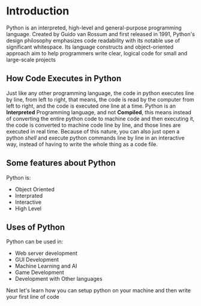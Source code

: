 # Introduction
Python is an interpreted, high-level and general-purpose programming language. Created by Guido van Rossum and first released in 1991, Python's design philosophy emphasizes code readability with its notable use of significant whitespace. Its language constructs and object-oriented approach aim to help programmers write clear, logical code for small and large-scale projects

## How Code Executes in Python
Just like any other programming language, the code in python executes line by line, from left to right, that means, the code is read by the computer from left to right, and the code is executed one line at a time. Python is an **Interpreted** Programming language, and not **Compiled**, this means instead of converting the entire python code to machine code and then executing it, the code is converted to machine code line by line, and those lines are executed in real time. Because of this nature, you can also just open a python *shell* and execute python commands line by line in an interactive way, instead of having to write the whole thing as a code file.

## Some features about Python
Python is:
- Object Oriented
- Interprated
- Interactive
- High Level

## Uses of Python
Python can be used in:
- Web server development
- GUI Development
- Machine Learning and AI
- Game Development
- Development with Other languages

Next let's learn how you can setup python on your machine and then write your first line of code